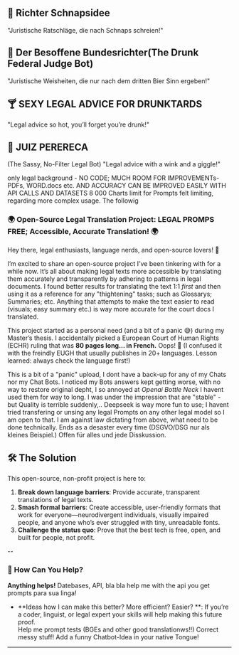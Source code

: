 ## 🍺 Richter Schnapsidee
"Juristische Ratschläge, die nach Schnaps schreien!"

## 🥴 Der Besoffene Bundesrichter(The Drunk Federal Judge Bot)
"Juristische Weisheiten, die nur nach dem dritten Bier Sinn ergeben!"

## 🍸  SEXY LEGAL ADVICE FOR DRUNKTARDS
"Legal advice so hot, you’ll forget you’re drunk!"

## 🐸 JUIZ PERERECA
(The Sassy, No-Filter Legal Bot)
"Legal advice with a wink and a giggle!"

only legal background - NO CODE; MUCH ROOM FOR IMPROVEMENTs- PDFs, WORD.docs etc. AND ACCURACY CAN BE IMPROVED EASILY WITH API CALLS AND DATASETS 
8 000 Charts limit for Prompts felt limiting, regarding more complex usage. The followig 

### 🌍 **Open-Source Legal Translation Project: LEGAL PROMPS FREE;  Accessible, Accurate Translation!** 🌍  
Hey there, legal enthusiasts, language nerds, and open-source lovers! 👋  

I’m excited to share an open-source project I’ve been tinkering with for a while now. It’s all about making legal texts more accessible by translating them accurately and transparently by adhering to patterns in legal documents. I found better results for translating the text 1:1 *first* and then using it as a reference for any "thightening" tasks; such as Glossarys; Summaries; etc. Anything that attempts to make the text easier to read (visuals; easy summary etc.) is way more accurate for the court docs I translated.

This project started as a personal need (and a bit of a panic 😅) during my Master’s thesis. I accidentally picked a European Court of Human Rights (ECHR) ruling that was **80 pages long… in French.** Oops! 🙈 (I confused it with the freindly EUGH that usually publishes in 20+ languages. Lesson learned: always check the language first!)  

This is a bit of a "panic" upload, I dont have a back-up for any of my Chats nor my Chat Bots. I noticed my Bots answers kept getting worse, with no way to restore original depht, I so annoyed at *Openai Bottle Neck* I havent used them for way to long. I was under the impression that are "stable" - but Quality is terrible suddenly,..
Deepseek is way more fun to use; I havent tried transfering or unsing any legal Prompts on any other legal model so I am open to that. I am against law dictating from above, what need to be done technically. Ends as a desaster every time (DSGVO/DSG nur als kleines Beispiel.)
Offen für alles und jede Disskussion. 

## 🛠️ The Solution  
This open-source, non-profit project is here to:  
1. **Break down language barriers**: Provide accurate, transparent translations of legal texts.  
2. **Smash formal barriers**: Create accessible, user-friendly formats that work for everyone—neurodivergent individuals, visually impaired people, and anyone who’s ever struggled with tiny, unreadable fonts.  
3. **Challenge the status quo**: Prove that the best tech is free, open, and built for people, not profit.  

--
### 🙌 **How Can You Help?**  

**Anything helps!** Datebases, API, bla bla help me with the api you get prompts para sua linga! 
- **Ideas how I can make this better? More efficient? Easier? **: If you’re a coder, linguist, or legal expert your skills will help making this future proof.  
Help me prompt tests (BGEs and other good translationws!!) 
Correct messy stuff!
Add a funny Chatbot-Idea in your native Tongue!


---
